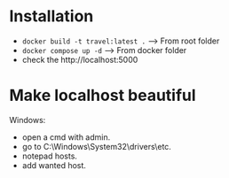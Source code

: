 # Installation

- `docker build -t travel:latest .` --> From root folder
- `docker compose up -d` --> From docker folder
- check the http://localhost:5000

# Make localhost beautiful

Windows:

- open a cmd with admin.
- go to C:\Windows\System32\drivers\etc.
- notepad hosts.
- add wanted host.
